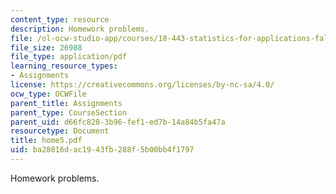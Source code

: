 ```yaml
---
content_type: resource
description: Homework problems.
file: /ol-ocw-studio-app/courses/18-443-statistics-for-applications-fall-2006/ba28016dac1943fb288f5b00bb4f1797_home5.pdf
file_size: 26988
file_type: application/pdf
learning_resource_types:
- Assignments
license: https://creativecommons.org/licenses/by-nc-sa/4.0/
ocw_type: OCWFile
parent_title: Assignments
parent_type: CourseSection
parent_uid: d66fc828-3b96-fef1-ed7b-14a84b5fa47a
resourcetype: Document
title: home5.pdf
uid: ba28016d-ac19-43fb-288f-5b00bb4f1797
---
```

Homework problems.